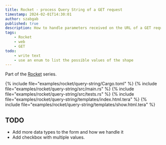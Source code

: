 ```yaml
---
title: Rocket - process Query String of a GET request
timestamp: 2024-02-01T14:30:01
author: szabgab
published: true
description: How to handle parameters received on the URL of a GET request.
tags:
    - Rocket
    - web
    - GET
todo:
    - write text
    - use an enum to list the possible values of the shape
---
```


Part of the [Rocket](/rocket) series.


{% include file="examples/rocket/query-string/Cargo.toml" %}
{% include file="examples/rocket/query-string/src/main.rs" %}
{% include file="examples/rocket/query-string/src/tests.rs" %}
{% include file="examples/rocket/query-string/templates/index.html.tera" %}
{% include file="examples/rocket/query-string/templates/show.html.tera" %}

## TODO

* Add more data types to the form and how we handle it
* Add checkbox with multiple values.
